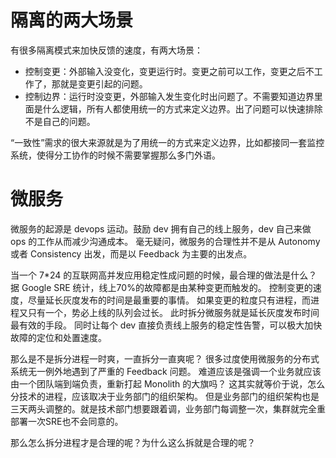 # 隔离的两大场景

有很多隔离模式来加快反馈的速度，有两大场景：

* 控制变更：外部输入没变化，变更运行时。变更之前可以工作，变更之后不工作了，那就是变更引起的问题。
* 控制边界：运行时没变更，外部输入发生变化时出问题了。不需要知道边界里面是什么逻辑，所有人都使用统一的方式来定义边界。出了问题可以快速排除不是自己的问题。

“一致性”需求的很大来源就是为了用统一的方式来定义边界，比如都接同一套监控系统，使得分工协作的时候不需要掌握那么多门外语。

# 微服务

微服务的起源是 devops 运动。鼓励 dev 拥有自己的线上服务，dev 自己来做 ops 的工作从而减少沟通成本。
毫无疑问，微服务的合理性并不是从 Autonomy 或者 Consistency 出发，而是以 Feedback 为主要的出发点。

当一个 7*24 的互联网高并发应用稳定性成问题的时候，最合理的做法是什么？据 Google SRE 统计，线上70%的故障都是由某种变更而触发的。
控制变更的速度，尽量延长灰度发布的时间是最重要的事情。
如果变更的粒度只有进程，而进程又只有一个，势必上线的队列会过长。
此时拆分微服务就是延长灰度发布时间最有效的手段。
同时让每个 dev 直接负责线上服务的稳定性告警，可以极大加快故障的定位和处置速度。

那么是不是拆分进程一时爽，一直拆分一直爽呢？
很多过度使用微服务的分布式系统无一例外地遇到了严重的 Feedback 问题。
难道应该是强调一个业务就应该由一个团队端到端负责，重新打起 Monolith 的大旗吗？
这其实就等价于说，怎么分技术的进程，应该取决于业务部门的组织架构。
但是业务部门的组织架构也是三天两头调整的。就是技术部门想要跟着调，业务部门每调整一次，集群就完全重部署一次SRE也不会同意的。

那么怎么拆分进程才是合理的呢？为什么这么拆就是合理的呢？